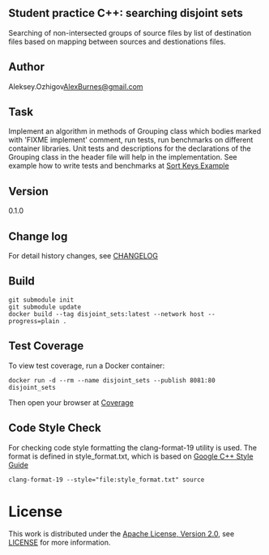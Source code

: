 ## Student practice C++: searching disjoint sets

Searching of non-intersected groups of source files by list of destination files based on mapping between sources and destionations files.

## Author

Aleksey.Ozhigov<AlexBurnes@gmail.com>

## Task

Implement an algorithm in methods of Grouping class which bodies marked with 'FIXME implement' comment, run tests, run benchmarks on different container libraries. 
Unit tests and descriptions for the declarations of the Grouping class in the header file will help in the implementation.
See example how to write tests and benchmarks at [Sort Keys Example](git@github.com:AlexBurnes/practice-sort_keys.git)

## Version

0.1.0

## Change log

For detail history changes, see [CHANGELOG](CHANGELOG.md)

## Build

    git submodule init
    git submodule update
    docker build --tag disjoint_sets:latest --network host --progress=plain .

## Test Coverage

To view test coverage, run a Docker container:

    docker run -d --rm --name disjoint_sets --publish 8081:80 disjoint_sets

Then open your browser at [Coverage](http://localhost:8081)

## Code Style Check

For checking code style formatting the clang-format-19 utility is used.
The format is defined in style_format.txt, which is based on [Google C++ Style Guide](https://google.github.io/styleguide/cppguide.html)

    clang-format-19 --style="file:style_format.txt" source

# License

This work is distributed under the [Apache License, Version 2.0](https://www.apache.org/licenses/LICENSE-2.0), see [LICENSE](https://github.com:AlexBurnes/practice-disjoint_sets/blob/master/LICENSE) for more information.
